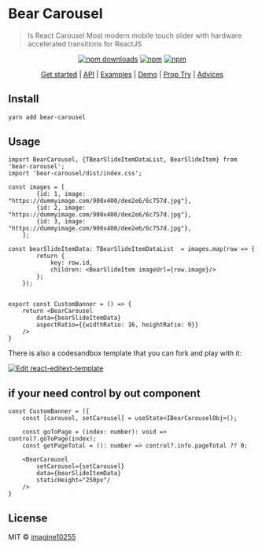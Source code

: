 # Bear Carousel

> Is React Carousel Most modern mobile touch slider with hardware accelerated transitions for ReactJS

<div align="center">

[![npm downloads](https://img.shields.io/npm/dm/bear-carousel.svg?style=for-the-badge)](https://www.npmjs.com/package/bear-carousel)
[![npm](https://img.shields.io/npm/dt/bear-carousel.svg?style=for-the-badge)](https://www.npmjs.com/package/bear-carousel)
[![npm](https://img.shields.io/npm/l/bear-carousel?style=for-the-badge)](https://github.com/bear-carousel/bear-carousel/blob/master/LICENSE)

</div>

<p align="center">
  <a href="https://bearests.com/bear-carousel">Get started</a> | 
  <a href="https://bearests.com/bear-carousel/api">API</a> |
  <a href="https://github.com/imagine10255/bear-carousel/tree/main/example/src/views/Example">Examples</a> |
  <a href="https://bearests.com/bear-carousel/example/text-animations">Demo</a> |
  <a href="https://bearests.com/bear-carousel/props-try">Prop Try</a> |
  <a href="https://bearests.com/bear-carousel/advices">Advices</a>
</p>


## Install

```bash
yarn add bear-carousel
```

## Usage

```tsx
import BearCarousel, {TBearSlideItemDataList, BearSlideItem} from 'bear-carousel';
import 'bear-carousel/dist/index.css';

const images = [
        {id: 1, image: "https://dummyimage.com/900x400/dee2e6/6c757d.jpg"},
        {id: 2, image: "https://dummyimage.com/900x400/dee2e6/6c757d.jpg"},
        {id: 3, image: "https://dummyimage.com/900x400/dee2e6/6c757d.jpg"},
    ];
    
const bearSlideItemData: TBearSlideItemDataList  = images.map(row => {
        return {
            key: row.id,
            children: <BearSlideItem imageUrl={row.image}/>
        };
    });


export const CustomBanner = () => {
    return <BearCarousel 
        data={bearSlideItemData} 
        aspectRatio={{widthRatio: 16, heightRatio: 9}}
    />
}
```

There is also a codesandbox template that you can fork and play with it:

[![Edit react-editext-template](https://codesandbox.io/static/img/play-codesandbox.svg)](https://codesandbox.io/s/bear-carousel-9h6eu)



## if your need control by out component

```tsx
const CustomBanner = ({
    const [carousel, setCarousel] = useState<IBearCarouselObj>();
  
    const goToPage = (index: number): void => control?.goToPage(index);
    const getPageTotal = (): number => control?.info.pageTotal ?? 0;

    <BearCarousel
        setCarousel={setCarousel}
        data={bearSlideItemData}
        staticHeight="250px"/
    />
}
```

## License

MIT © [imagine10255](https://github.com/imagine10255)
